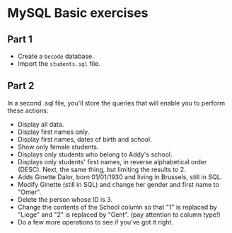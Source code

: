 
# MySQL Basic exercises

## Part 1

- Create a `becode` database.
- Import the `students.sql` file.


## Part 2

In a second .sql file, you'll store the queries that will enable you to perform these actions:

- Display all data.
- Display first names only.
- Display first names, dates of birth and school.
- Show only female students.
- Displays only students who belong to Addy's school.
- Displays only students' first names, in reverse alphabetical order
(DESC). Next, the same thing, but limiting the results to 2.
- Adds Ginette Dalor, born 01/01/1930 and living in Brussels, still in
SQL.
- Modify Ginette (still in SQL) and change her gender and first name to "Omer".
- Delete the person whose ID is 3.
- Change the contents of the School column so that "1" is replaced by "Liege" and "2" is replaced by "Gent". (pay attention to column type!)
- Do a few more operations to see if you've got it right.
